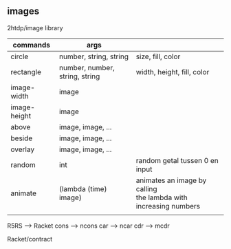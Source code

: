 ## images
2htdp/image library

| commands     | args                           |                                                                    |
| ------------ | ------------------------------ | ------------------------------------------------------------------ |
| circle       | number, string, string         | size, fill, color                                                  |
| rectangle    | number, number, string, string | width, height, fill, color                                         |
| image-width  | image                          |                                                                    |
| image-height | image                          |                                                                    |
| above        | image, image, ...              |                                                                    |
| beside       | image, image, ...              |                                                                    |
| overlay      | image, image, ...              |                                                                    |
| random       | int                            | random getal tussen 0 en input                                     |
| animate      | (lambda (time) image)          | animates an image by calling<br>the lambda with increasing numbers |
|              |                                |                                                                    |

R5RS --> Racket
cons --> ncons
car --> ncar
cdr --> mcdr

Racket/contract

